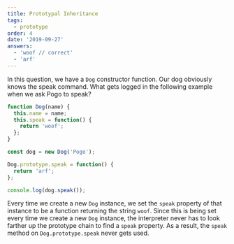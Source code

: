 ```yaml
---
title: Prototypal Inheritance
tags:
  - prototype
order: 4
date: '2019-09-27'
answers:
  - 'woof // correct'
  - 'arf'
---
```


In this question, we have a `Dog` constructor function. Our dog obviously knows the speak command. What gets logged in the following example when we ask Pogo to speak?

```javascript
function Dog(name) {
  this.name = name;
  this.speak = function() {
    return 'woof';
  };
}

const dog = new Dog('Pogo');

Dog.prototype.speak = function() {
  return 'arf';
};

console.log(dog.speak());
```

<!-- explanation -->

Every time we create a new `Dog` instance, we set the `speak` property of that instance to be a function returning the string `woof`. Since this is being set every time we create a new `Dog` instance, the interpreter never has to look farther up the prototype chain to find a `speak` property. As a result, the `speak` method on `Dog.prototype.speak` never gets used.
